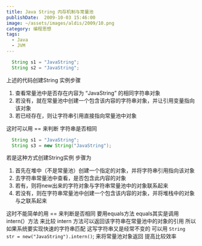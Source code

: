 ```yaml
---
title: Java String 内存机制与常量池
publishDate:  2009-10-03 15:46:00
image: ~/assets/images/aldis/2009/10.png
category: 编程思想
tags: 
  - Java
  - JVM
---
```


```java
  String s1 = "JavaString";  
  String s2 = "JavaString";  
```

上述的代码创建String 实例步骤

1. 查看常量池中是否存在内容为 “JavaString” 的相同字符串对象
2. 若没有，就在常量池中创建一个包含该内容的字符串对象，并让引用变量指向该对象
3. 若已经存在，则让字符串引用直接指向常量池中对象

这时可以用 == 来判断 字符串是否相同

```java
  String s1 = "JavaString";  
  String s3 = new String("JavaString");  
```

若是这种方式创建String实例 步骤为

1. 首先在堆中（不是常量池）创建一个指定的对象，并将字符串引用指向该对象
2. 去字符串常量池中查看，是否包含此内容的对象
3. 若有，则将new出来的字符对象与字符串常量池中的对象联系起来
4. 若没有，则在字符串常量池中创建一个包含该内容的对象，并将堆栈中的对象与之联系起来

这时不能简单的用 == 来判断是否相同 要用equals方法
equals其实是调用intern(）方法 来比较
intern 方法可以返回该字符串在常量池中的对象的引用
所以如果系统要实现快速的字符串匹配 这写字符串又是经常不变的
可以用 `String  str = new("JavaString").intern()`;
来将常量池对象返回 提高比较效率